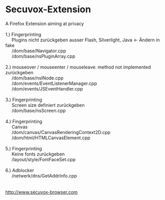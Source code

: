 # Secuvox-Extension
A Firefox Extension aiming at privacy<br>
<br>
1.) Fingerprinting<br>
&#160;&#160;&#160;&#160;&#160;Plugins nicht zurückgeben ausser Flash, Silverlight, Java <- Ändern in fake<br>
&#160;&#160;&#160;&#160;&#160;/dom/base/Navigator.cpp<br>
&#160;&#160;&#160;&#160;&#160;/dom/base/nsPluginArray.cpp<br>
<br>
2.) mouseover / mouseenter / mouseleave: method not implemented zurückgeben<br>
&#160;&#160;&#160;&#160;&#160;/dom/base/nsINode.cpp<br>
&#160;&#160;&#160;&#160;&#160;/dom/events/EventListenerManager.cpp<br>
&#160;&#160;&#160;&#160;&#160;/dom/events/JSEventHandler.cpp<br>
<br>
3.) Fingerprinting<br>
&#160;&#160;&#160;&#160;&#160;Screen size definiert zurückgeben<br>
&#160;&#160;&#160;&#160;&#160;/dom/base/nsScreen.cpp<br>
<br>
4.) Fingerprinting<br>
&#160;&#160;&#160;&#160;&#160;Canvas<br>
&#160;&#160;&#160;&#160;&#160;/dom/canvas/CanvasRenderingContext2D.cpp<br>
&#160;&#160;&#160;&#160;&#160;/dom/html/HTMLCanvasElement.cpp<br>
<br>
5.) Fingerprinting<br>
&#160;&#160;&#160;&#160;&#160;Keine fonts zurückgeben<br>
&#160;&#160;&#160;&#160;&#160;/layout/style/FontFaceSet.cpp<br>
<br>
6.) Adblocker<br>
&#160;&#160;&#160;&#160;&#160;/netwerk/dns/GetAddrInfo.cpp<br>
<br>
<br>
http://www.secuvox-browser.com<br>
